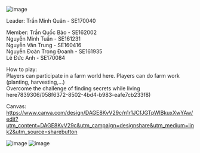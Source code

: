 ![image](https://github.com/micharel09/FarmerReincarnation/assets/97839306/6bb1dbe5-c406-43d1-9344-3fbf4aa234bf)

Leader: Trần Minh Quân - SE170040 

Member: 
Trần Quốc Bảo - SE162002  
Nguyễn Minh Tuấn - SE161231  
Nguyễn Văn Trung - SE160416  
Nguyễn Đoàn Trọng Đoanh - SE161935  
Lê Đức Anh - SE170084  

How to play:  
Players can participate in a farm world here. Players can do farm work (planting, harvesting,...)  
Overcome the challenge of finding secrets while living here7839306/058f6372-8502-4bd4-b983-eafe7cb233f8)

Canvas: https://www.canva.com/design/DAGE8KvV29c/n1r1JCfJGTpWlBkuxXwYAw/edit?utm_content=DAGE8KvV29c&utm_campaign=designshare&utm_medium=link2&utm_source=sharebutton  

![image](https://github.com/micharel09/FarmerReincarnation/assets/97839306/54e2d86c-1847-4689-afc2-facae51005a0)
![image](https://github.com/micharel09/FarmerReincarnation/assets/97839306/29adc13e-7cba-4c15-ba10-92dd24c50bc0)
